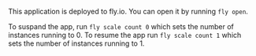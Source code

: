 This application is deployed to fly.io. You can open it by running `fly open`.

To suspand the app, run `fly scale count 0` which sets the number of instances running to 0. To resume the app run `fly scale count 1` which sets the number of instances running to 1.